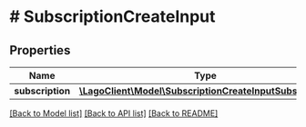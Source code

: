 # # SubscriptionCreateInput

## Properties

Name | Type | Description | Notes
------------ | ------------- | ------------- | -------------
**subscription** | [**\LagoClient\Model\SubscriptionCreateInputSubscription**](SubscriptionCreateInputSubscription.md) |  |

[[Back to Model list]](../../README.md#models) [[Back to API list]](../../README.md#endpoints) [[Back to README]](../../README.md)
